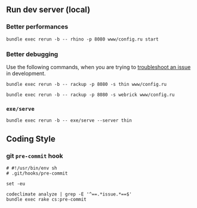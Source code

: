 ## Run dev server (local)

### Better performances

```shell
bundle exec rerun -b -- rhino -p 8080 www/config.ru start
```

### Better debugging

Use the following commands, when you are trying to
[troubleshoot an issue][better_errors#multi-worker-servers] in development.

```shell
bundle exec rerun -b -- rackup -p 8080 -s thin www/config.ru
```

```shell
bundle exec rerun -b -- rackup -p 8080 -s webrick www/config.ru
```

### ```exe/serve```

```shell
bundle exec rerun -b -- exe/serve --server thin
```

## Coding Style

### git ``pre-commit`` hook

```shell
# #!/usr/bin/env sh
# .git/hooks/pre-commit

set -eu

codeclimate analyze | grep -E '^==.*issue.*==$'
bundle exec rake cs:pre-commit
```

<!-- hypelinks -->

[better_errors#multi-worker-servers]: https://github.com/BetterErrors/better_errors#unicorn-puma-and-other-multi-worker-servers
